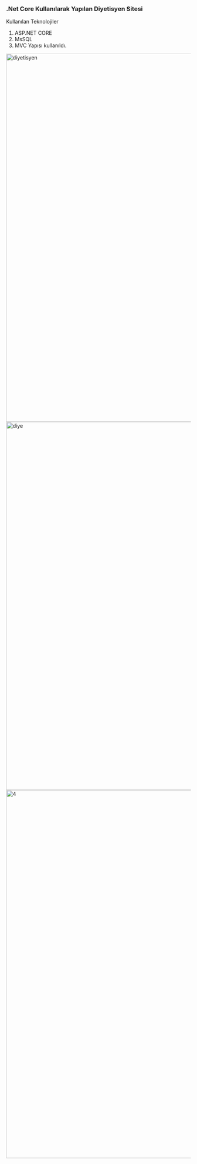 ### .Net Core Kullanılarak Yapılan Diyetisyen Sitesi

Kullanılan Teknolojiler

1. ASP.NET CORE
2. MsSQL
3. MVC Yapısı kullanıldı.

<img width="1000" alt="diyetisyen" src="https://user-images.githubusercontent.com/71101248/117727273-7b125b00-b1f0-11eb-9eda-9eca5fbb2e2e.png">
<img width="1000" alt="diye" src="https://user-images.githubusercontent.com/71101248/117727279-7d74b500-b1f0-11eb-8e5a-32f2d72ca59d.png">
<img width="1000" alt="4" src="https://user-images.githubusercontent.com/71101248/117727282-7f3e7880-b1f0-11eb-949e-1d13ae448437.png">

